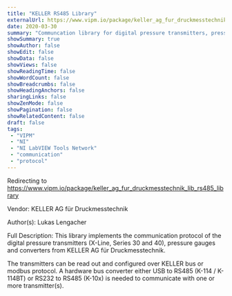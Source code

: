 ```yaml
---
title: "KELLER RS485 Library"
externalUrl: https://www.vipm.io/package/keller_ag_fur_druckmesstechnik_lib_rs485_library
date: 2020-03-30
summary: "Communcation library for digital pressure transmitters, pressure gauges and converters."
showSummary: true
showAuthor: false
showEdit: false
showData: false
showViews: false
showReadingTime: false
showWordCount: false
showBreadcrumbs: false
showHeadingAnchors: false
sharingLinks: false
showZenMode: false
showPagination: false
showRelatedContent: false
draft: false
tags:
 - "VIPM"
 - "NI"
 - "NI LabVIEW Tools Network"
 - "communication"
 - "protocol"
---
```


Redirecting to https://www.vipm.io/package/keller_ag_fur_druckmesstechnik_lib_rs485_library

Vendor: KELLER AG für Druckmesstechnik

Author(s): Lukas Lengacher
 
Full Description:
This library implements the communication protocol of the digital pressure transmitters (X-Line, Series 30 and 40), pressure gauges and converters from KELLER AG für Druckmesstechnik. 

The transmitters can be read out and configured over KELLER bus or modbus protocol. A hardware bus converter either USB to RS485 (K-114 / K-114BT) or RS232 to RS485 (K-10x) is needed to communicate with one or more transmitter(s).